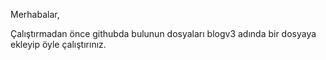 Merhabalar,

Çalıştırmadan önce githubda bulunun dosyaları blogv3 adında bir dosyaya ekleyip öyle çalıştırınız.
